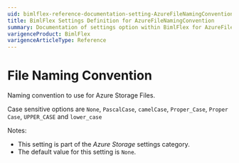 ```yaml
---
uid: bimlflex-reference-documentation-setting-AzureFileNamingConvention
title: BimlFlex Settings Definition for AzureFileNamingConvention
summary: Documentation of settings option within BimlFlex for AzureFileNamingConvention
varigenceProduct: BimlFlex
varigenceArticleType: Reference
---
```


# File Naming Convention

Naming convention to use for Azure Storage Files.

Case sensitive options are `None`, `PascalCase`, `camelCase`, `Proper_Case`, `Proper Case`, `UPPER_CASE` and `lower_case`

Notes:

* This setting is part of the *Azure Storage* settings category.
* The default value for this setting is `None`.

